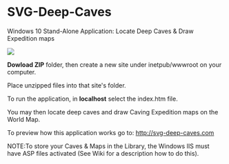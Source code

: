 # SVG-Deep-Caves
Windows 10 Stand-Alone Application: Locate Deep Caves &amp; Draw Expedition maps

![](http://svg-deep-caves.com/Images/introMap.png) 

**Dowload ZIP** folder, then create a new site under inetpub/wwwroot on your computer.

Place unzipped files into that site's folder.

To run the application, in **localhost** select the index.htm file. 

You may then locate deep caves and draw Caving Expedition maps on the World Map.

To preview how this application works go to: http://svg-deep-caves.com

NOTE:To store your Caves & Maps in the Library, the Windows IIS must have 
ASP files activated (See Wiki for a description how to do this).

